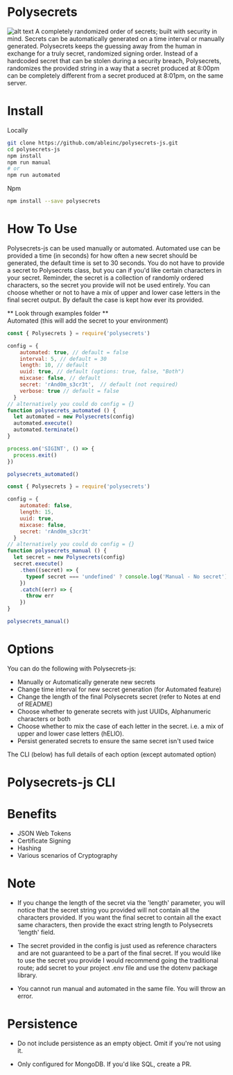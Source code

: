 # Polysecrets
![alt text](https://img.icons8.com/dotty/80/000000/mesh.png "Polysecrets Logo")
A completely randomized order of secrets; built with security in mind. Secrets can be automatically generated
on a time interval or manually generated. Polysecrets keeps the guessing away from the human in exchange for
a truly secret, randomized signing order. Instead of a hardcoded secret that can be stolen during a security
breach, Polysecrets, randomizes the provided string in a way that a secret produced at 8:00pm can be completely
different from a secret produced at 8:01pm, on the same server.

# Install
Locally
```bash
git clone https://github.com/ableinc/polysecrets-js.git
cd polysecrets-js
npm install
npm run manual
# or
npm run automated
```

Npm
```bash
npm install --save polysecrets
```

# How To Use
Polysecrets-js can be used manually or automated. Automated use can be provided a time (in seconds) for
how often a new secret should be generated, the default time is set to 30 seconds. You do not have
to provide a secret to Polysecrets class, but you can if you'd like certain characters in your secret. Reminder, the secret is a collection of randomly ordered characters, so the secret you provide will not be used entirely. You can choose whether or not to have a mix of upper and lower case letters in the final secret output. By default the case is kept how ever its provided.<br />

** Look through examples folder ** <br />
Automated (this will add the secret to your environment)

```javascript
const { Polysecrets } = require('polysecrets')

config = {
    automated: true, // default = false
    interval: 5, // default = 30
    length: 10, // default
    uuid: true, // default (options: true, false, "Both")
    mixcase: false, // default
    secret: 'rAnd0m_s3cr3t',  // default (not required)
    verbose: true // default = false
  }
// alternatively you could do config = {}
function polysecrets_automated () {
  let automated = new Polysecrets(config)
  automated.execute()
  automated.terminate()
}

process.on('SIGINT', () => {
  process.exit()
})

polysecrets_automated()
```

```javascript
const { Polysecrets } = require('polysecrets')

config = {
    automated: false,
    length: 15,
    uuid: true,
    mixcase: false,
    secret: 'rAnd0m_s3cr3t'
  }
// alternatively you could do config = {}
function polysecrets_manual () {
  let secret = new Polysecrets(config)
  secret.execute()
    .then((secret) => {
      typeof secret === 'undefined' ? console.log('Manual - No secret') : console.log('Manual - Secret: ', secret)
    })
    .catch((err) => {
      throw err
    })
}

polysecrets_manual()
```

# Options
You can do the following with Polysecrets-js:
* Manually or Automatically generate new secrets
* Change time interval for new secret generation (for Automated feature)
* Change the length of the final Polysecrets secret (refer to Notes at end of README)
* Choose whether to generate secrets with just UUIDs, Alphanumeric characters or both
* Choose whether to mix the case of each letter in the secret. i.e. a mix of upper and lower case letters (hELlO).
* Persist generated secrets to ensure the same secret isn't used twice

The CLI (below) has full details of each option (except automated option)

# Polysecrets-js CLI 

# Benefits
* JSON Web Tokens
* Certificate Signing
* Hashing
* Various scenarios of Cryptography

# Note

- If you change the length of the secret via the 'length' parameter, you will notice that the 
secret string you provided will not contain all the characters provided. If you want the final
secret to contain all the exact same characters, then provide the exact string length to 
Polysecrets 'length' field.

- The secret provided in the config is just used as reference characters and are not
guaranteed to be a part of the final secret. If you would like to use the secret you
provide I would recommend going the traditional route; add secret to your project 
.env file and use the dotenv package library.

- You cannot run manual and automated in the same file. You will throw an error.


# Persistence
- Do not include persistence as an empty object. Omit if you're not using it.

- Only configured for MongoDB. If you'd like SQL, create a PR.
